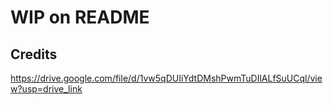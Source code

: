 # WIP on README
## Credits
https://drive.google.com/file/d/1vw5qDUIiYdtDMshPwmTuDIlALfSuUCql/view?usp=drive_link
